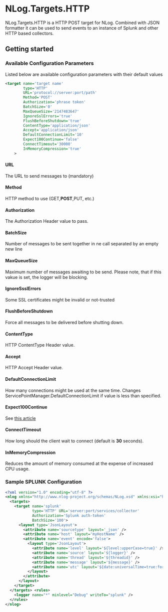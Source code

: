 # NLog.Targets.HTTP

NLog.Targets.HTTP is a HTTP POST target for NLog. 
Combined with JSON formatter it can be used to send events to an 
instance of Splunk and other HTTP based collectors.

## Getting started

### Available Configuration Parameters
Listed below are available configuration parameters with their default values
```xml
<target name='target name' 
        type='HTTP' 
        URL='protocol://server:port/path'
        Method='POST'
        Authorization='phrase token' 
        BatchSize='0'
        MaxQueueSize='2147483647'
        IgnoreSslErrors='true'
        FlushBeforeShutdown='true'
        ContentType='application/json'
        Accept='application/json'
        DefaultConnectionLimit='10'
        Expect100Continue='false'
        ConnectTimeout='30000' 
        InMemoryCompression='true'
    >

```

#### URL
The URL to send messages to (mandatory)

#### Method
HTTP method to use (GET,__POST__,PUT, etc.)

#### Authorization
The Authorization Header value to pass.

#### BatchSize
Number of messages to be sent together in ne call separated by an empty new line

#### MaxQueueSize
Maximum number of messages awaiting to be send. Please note, that if this vakue is set, the logger will be blocking.

#### IgnoreSsslErrors
Some SSL certificates might be invalid or not-trusted

#### FlushBeforeShutdown
Force all messages to be delivered before shutting down. 

#### ContentType
HTTP ContentType Header value.

#### Accept
HTTP Accept Header value.

#### DefaultConnectionLimit
How many connections might be used at the same time. Changes ServicePointManager.DefaultConnectionLimit if value is less than specified.

#### Expect100Continue
See [this article](https://docs.microsoft.com/en-us/dotnet/api/system.net.servicepointmanager.expect100continue?view=netframework-4.8)

#### ConnectTimeout
How long should the client wait to connect (default is __30__ seconds).

#### InMemoryCompression
Reduces the amount of memory consumed at the expense of increased CPU usage.

### Sample SPLUNK Configuration

```xml
<?xml version="1.0" encoding="utf-8" ?>
<nlog xmlns="http://www.nlog-project.org/schemas/NLog.xsd" xmlns:xsi="http://www.w3.org/2001/XMLSchema-instance" >
  <targets>
    <target name='splunk' 
            type='HTTP' URL='server:port/services/collector'
            Authorization='Splunk auth-token' 
            BatchSize='100'>
      <layout type='JsonLayout'>
        <attribute name='sourcetype' layout='_json' />
        <attribute name='host' layout='myHostName' />
        <attribute name='event' encode='false'>
          <layout type='JsonLayout'>
            <attribute name='level' layout='${level:upperCase=true}' />
            <attribute name='source' layout='${logger}' />
            <attribute name='thread' layout='${threadid}' />
            <attribute name='message' layout='${message}' />
            <attribute name='utc' layout='${date:universalTime=true:format=yyyy-MM-dd HH\:mm\:ss.fff}' />
          </layout>
        </attribute>
      </layout>
    </target>
  </targets> <rules>
    <logger name="*" minlevel="Debug" writeTo="splunk" />
  </rules>
</nlog>
```

